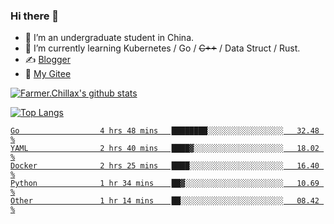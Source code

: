 ### Hi there 👋

- 🔭 I’m an undergraduate student in China.
- 🌱 I’m currently learning Kubernetes / Go / ~~C++~~ / Data Struct / Rust.
- ✍️ [Blogger](https://blog.farmer233.top)
- 🤔 [My Gitee](https://gitee.com/Farmer-chong)


[![Farmer.Chillax's github stats](https://github-readme-stats.vercel.app/api?username=FarmerChillax)](https://github.com/anuraghazra/github-readme-stats)

[![Top Langs](https://github-readme-stats.vercel.app/api/top-langs/?username=FarmerChillax&layout=compact&hide=html,css,javascript)](https://github.com/anuraghazra/github-readme-stats)

<p>
  <a href="https://wakatime.com/@Farmer">
        <!--START_SECTION:waka-->

```text
Go                  4 hrs 48 mins   ████████░░░░░░░░░░░░░░░░░   32.48 %
YAML                2 hrs 40 mins   ████▓░░░░░░░░░░░░░░░░░░░░   18.02 %
Docker              2 hrs 25 mins   ████░░░░░░░░░░░░░░░░░░░░░   16.40 %
Python              1 hr 34 mins    ██▓░░░░░░░░░░░░░░░░░░░░░░   10.69 %
Other               1 hr 14 mins    ██░░░░░░░░░░░░░░░░░░░░░░░   08.42 %
```

<!--END_SECTION:waka-->
  </a>
</p>

<!--
**Farmer-chong/Farmer-chong** is a ✨ _special_ ✨ repository because its `README.md` (this file) appears on your GitHub profile.

Here are some ideas to get you started:

- 🔭 I’m currently working on ...
- 🌱 I’m currently learning ...
- 👯 I’m looking to collaborate on ...
- 🤔 I’m looking for help with ...
- 💬 Ask me about ...
- 📫 How to reach me: ...
- 😄 Pronouns: ...
- ⚡ Fun fact: ...
-->
